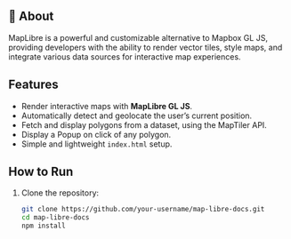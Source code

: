 ## 📌 About
MapLibre is a powerful and customizable alternative to Mapbox GL JS, providing developers with the ability to render vector tiles, style maps, and integrate various data sources for interactive map experiences.

## Features
- Render interactive maps with **MapLibre GL JS**.
- Automatically detect and geolocate the user’s current position.
- Fetch and display polygons from a dataset, using the MapTiler API.
- Display a Popup on click of any polygon.
- Simple and lightweight `index.html` setup.

## How to Run
1. Clone the repository:
   ```bash
   git clone https://github.com/your-username/map-libre-docs.git
   cd map-libre-docs
   npm install
